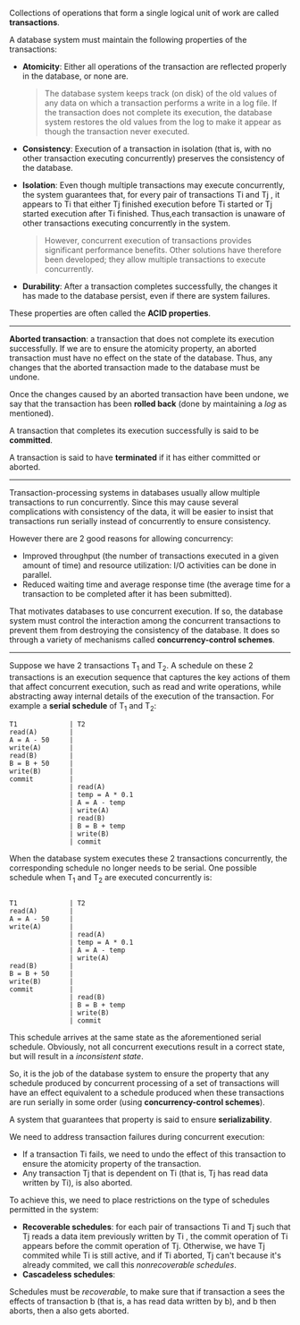 Collections of operations that form a single logical unit of work are called **transactions**.

A database system must maintain the following properties of the transactions:

- **Atomicity**: Either all operations of the transaction are reflected properly in the database, or none are.
  > The database system keeps track (on disk) of the old values of any data on which a transaction performs a write in a log file. If the transaction does not complete its execution, the database system restores the old values from the log to make it appear as though the transaction never executed.
  
- **Consistency**: Execution of a transaction in isolation (that is, with no other transaction executing concurrently) preserves the consistency of the database.

- **Isolation**: Even though multiple transactions may execute concurrently, the system guarantees that, for every pair of transactions Ti and Tj , it appears to Ti that either Tj finished execution before Ti started or Tj started execution after Ti finished. Thus,each transaction is unaware of other transactions executing concurrently in the system.
  > However, concurrent execution of transactions provides significant performance benefits. Other solutions have therefore been developed; they allow multiple transactions to execute concurrently.
  
- **Durability**: After a transaction completes successfully, the changes it has made to the database persist, even if there are system failures.

These properties are often called the **ACID properties**.

---

**Aborted transaction**: a transaction that does not complete its execution successfully. If we are to ensure the atomicity property, an aborted transaction must have no effect on the state of the database. Thus, any changes that the aborted transaction made to the database must be undone.

Once the changes caused by an aborted transaction have been undone, we say that the transaction has been **rolled back** (done by maintaining a *log* as mentioned).

A transaction that completes its execution successfully is said to be **committed**.

A transaction is said to have **terminated** if it has either committed or aborted.

---

Transaction-processing systems in databases usually allow multiple transactions to run concurrently. Since this may cause several complications with consistency of the data, it will be easier to insist that transactions run serially instead of concurrently to ensure consistency. 

However there are 2 good reasons for allowing concurrency:
- Improved throughput (the number of transactions executed in a given amount of time) and resource utilization: I/O activities can be done in parallel.
- Reduced waiting time and average response time (the average time for a transaction to be completed after it has been submitted).

That motivates databases to use concurrent execution. If so, the database system must control the interaction among the concurrent transactions to prevent them from destroying the consistency of the database. It does so through a variety of mechanisms called **concurrency-control schemes**.

---

Suppose we have 2 transactions T<sub>1</sub> and T<sub>2</sub>. A schedule on these 2 transactions is an execution sequence that captures the key actions of them that affect concurrent execution, such as read and write operations, while abstracting away internal details of the execution of the transaction. For example a **serial schedule** of T<sub>1</sub> and T<sub>2</sub>:

```
T1             | T2
read(A)        | 
A = A - 50     |
write(A)       |
read(B)        |
B = B + 50     |
write(B)       |
commit         |
               | read(A)
               | temp = A * 0.1
               | A = A - temp
               | write(A)
               | read(B)
               | B = B + temp
               | write(B)
               | commit
```

When the database system executes these 2 transactions concurrently, the corresponding schedule no longer needs to be serial. One possible schedule when T<sub>1</sub> and T<sub>2</sub> are executed concurrently is:

```

T1             | T2
read(A)        | 
A = A - 50     |
write(A)       |
               | read(A)
               | temp = A * 0.1
               | A = A - temp
               | write(A)
read(B)        | 
B = B + 50     | 
write(B)       | 
commit         | 
               | read(B)
               | B = B + temp
               | write(B)
               | commit
```

This schedule arrives at the same state as the aforementioned serial schedule. Obviously, not all concurrent executions result in a correct state, but will result in a *inconsistent state*.

So, it is the job of the database system to ensure the property that any schedule produced by concurrent processing of a set of transactions will have an effect equivalent to a schedule produced when these transactions are run serially in some order (using **concurrency-control schemes**).

A system that guarantees that property is said to ensure **serializability**.

We need to address transaction failures during concurrent execution:
- If a transaction Ti fails, we need to undo the effect of this transaction to ensure the atomicity property of the transaction.
- Any transaction Tj that is dependent on Ti (that is, Tj has read data written by Ti), is also aborted.

To achieve this, we need to place restrictions on the type of schedules permitted in the system:
- **Recoverable schedules**: for each pair of transactions Ti and Tj such that Tj reads a data item previously written by Ti , the commit operation of Ti appears before the commit operation of Tj. Otherwise, we have Tj commited while Ti is still active, and if Ti aborted, Tj can't because it's already commited, we call this *nonrecoverable schedules*.
- **Cascadeless schedules**: 

Schedules must be *recoverable*, to make sure that if transaction a sees the effects of transaction b (that is, a has read data written by b), and b then aborts, then a also gets aborted.

